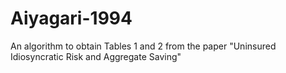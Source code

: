 # Aiyagari-1994
An algorithm to obtain Tables 1 and 2 from the paper "Uninsured Idiosyncratic Risk and Aggregate Saving"
